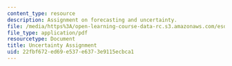 ```yaml
---
content_type: resource
description: Assignment on forecasting and uncertainty.
file: /media/https%3A/open-learning-course-data-rc.s3.amazonaws.com/esd-71-engineering-systems-analysis-for-design-fall-2008/22fbf672ed69e537e6373e9115ecbca1_uncertainty.pdf
file_type: application/pdf
resourcetype: Document
title: Uncertainty Assignment
uid: 22fbf672-ed69-e537-e637-3e9115ecbca1
---
```

